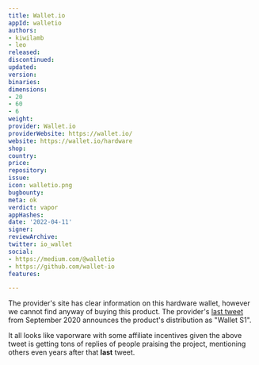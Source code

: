 ```yaml
---
title: Wallet.io
appId: walletio
authors:
- kiwilamb
- leo
released: 
discontinued: 
updated: 
version: 
binaries: 
dimensions:
- 20
- 60
- 6
weight: 
provider: Wallet.io
providerWebsite: https://wallet.io/
website: https://wallet.io/hardware
shop: 
country: 
price: 
repository: 
issue: 
icon: walletio.png
bugbounty: 
meta: ok
verdict: vapor
appHashes: 
date: '2022-04-11'
signer: 
reviewArchive: 
twitter: io_wallet
social:
- https://medium.com/@walletio
- https://github.com/wallet-io
features: 

---
```


The provider's site has clear information on this hardware wallet, however we cannot find anyway of buying this product. The provider's [last tweet](https://twitter.com/io_wallet/status/1310456761908826115) from September 2020 announces the product's distribution as "Wallet S1".

It all looks like vaporware with some affiliate incentives given the above tweet is getting tons of replies of people praising the project, mentioning others even years after that **last** tweet.